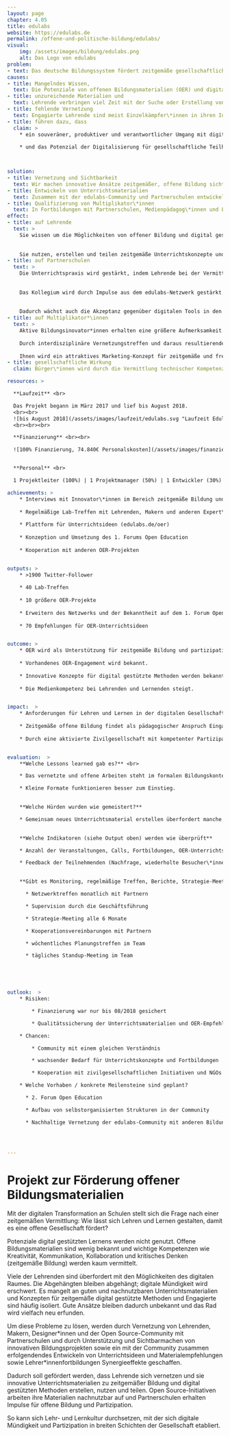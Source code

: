 ```yaml
---
layout: page
chapter: 4.05
title: edulabs
website: https://edulabs.de
permalink: /offene-und-politische-bildung/edulabs/
visual:
    img: /assets/images/bildung/edulabs.png
    alt: Das Logo von edulabs
problem:
- text: Das deutsche Bildungssystem fördert zeitgemäße gesellschaftliche Partizipation unzureichend.
causes:
- title: Mangelndes Wissen,
  text: Die Potenziale von offenen Bildungsmaterialien (OER) und digital gestützten Methoden sind kaum bekannt. Anforderungen und Möglichkeiten der digitalen Welt entwickeln sich schneller als das klassische Schulbuch. 
- title: unzureichende Materialien und  
  text: Lehrende verbringen viel Zeit mit der Suche oder Erstellung von geeigneten Materialien.
- title: fehlende Vernetzung
  text: Engagierte Lehrende sind meist Einzelkämpfer\*innen in ihren Institutionen; es gibt wenig Inspiration und Unterstützung für zeitgemäße Bildung. Vorhandene Materialien und Konzepte werden wenig nachgenutzt.
- title: führen dazu, dass
  claim: >
    * ein souveräner, produktiver und verantwortlicher Umgang mit digitalen Medien in der Wissensgesellschaft Glücksache bleibt
    
    * und das Potenzial der Digitalisierung für gesellschaftliche Teilhabe verschenkt wird.



solution:
- title: Vernetzung und Sichtbarkeit
  text: Wir machen innovative Ansätze zeitgemäßer, offene Bildung sichtbar und vernetzen Bildungsgestalter\*innen, die sich für partizipative Methoden und selbstgesteuertes Lernen einsetzen.
- title: Entwickeln von Unterrichtsmaterialien
  text: Zusammen mit der edulabs-Community und Partnerschulen entwickeln wir eine Sammlung von Unterrichtsideen und Materialien für zeitgemäße Bildung. Die Empfehlungen mit Praxisbezug unterstützen Lehrende bei der Nutzung von OER.
- title: Qualifizierung von Multiplikator\*innen
  text: In Fortbildungen mit Partnerschulen, Medienpädagog\*innen und Lehrenden vermitteln wir Best Practices, Konzepte und Erfahrungen aus der edulabs-Community zu offener Bildung in der digitalen Welt.
effect:
- title: auf Lehrende 
  text: >
    Sie wissen um die Möglichkeiten von offener Bildung und digital gestützten Methoden.
  
  
    Sie nutzen, erstellen und teilen zeitgemäße Unterrichtskonzepte und können so den Herausforderungen zeitgemäßer Bildung gerecht werden.
- title: auf Partnerschulen
  text: >
    Die Unterrichtspraxis wird gestärkt, indem Lehrende bei der Vermittlung digitaler Kompetenzen unterstützt werden.
  
  
    Das Kollegium wird durch Impulse aus dem edulabs-Netzwerk gestärkt.
    
    
    Dadurch wächst auch die Akzeptanz gegenüber digitalen Tools in den Schulen. 
- title: auf Multiplikator*\innen
  text: >
    Aktive Bildungsinovator*innen erhalten eine größere Aufmerksamkeit.
    
    Durch interdisziplinäre Vernetzungstreffen und daraus resultierende Serendipität entstehen neue Ideen und Weiterbildungsmomente. 
      
    Ihnen wird ein attraktives Marketing-Konzept für zeitgemäße und freie Bildung zur Verfügung gestellt, welches sie auch für das Erreichen ihrer Ziele nutzen können.  
- title: gesellschaftliche Wirkung
  claim: Bürger\*innen wird durch die Vermittlung technischer Kompetenzen die Beteiligung an einer modernen Gesellschaft erleichtert.

resources: >

  **Laufzeit** <br>

  Das Projekt begann im März 2017 und lief bis August 2018.
  <br><br>
  ![bis August 2018](/assets/images/laufzeit/edulabs.svg "Laufzeit Edulabs")
  <br><br><br>

  **Finanzierung** <br><br>

  ![100% Finanzierung, 74.840€ Personalskosten](/assets/images/finanzierung/edulabs.svg "Finanzierung Edulabs")<br><br>


  **Personal** <br>

  1 Projektleiter (100%) | 1 Projektmanager (50%) | 1 Entwickler (30%) | 1 Administration (15%) <br><br>

achievements: >
    * Interviews mit Innovator\*innen im Bereich zeitgemäße Bildung und OER
    
    * Regelmäßige Lab-Treffen mit Lehrenden, Makern und anderen Expert\*innen in Berlin, Düsseldorf und München
    
    * Plattform für Unterrichtsideen (edulabs.de/oer)
    
    * Konzeption und Umsetzung des 1. Forums Open Education
    
    * Kooperation mit anderen OER-Projekten


outputs: >
    * >1900 Twitter-Follower
    
    * 40 Lab-Treffen
    
    * 10 größere OER-Projekte
    
    * Erweitern des Netzwerks und der Bekanntheit auf dem 1. Forum Open Education
    
    * 70 Empfehlungen für OER-Unterrichtsideen


outcome: >
    * OER wird als Unterstützung für zeitgemäße Bildung und partizipative Lernformate bei Lehrenden bekannt.
    
    * Vorhandenes OER-Engagement wird bekannt.
    
    * Innovative Konzepte für digital gestützte Methoden werden bekannt und werden nachgenutzt.
    
    * Die Medienkompetenz bei Lehrenden und Lernenden steigt.


impact:  >
    * Anforderungen für Lehren und Lernen in der digitalen Gesellschaft werden als Impulse für die Schulentwicklung wahrgenommen.
    
    * Zeitgemäße offene Bildung findet als pädagogischer Anspruch Eingang in die Lehrer\*innenbildung.
    
    * Durch eine aktivierte Zivilgesellschaft mit kompetenter Partizipation wird die Demokratie gestärkt.


evaluation:  >
    **Welche Lessons learned gab es?** <br>

    * Das vernetzte und offene Arbeiten steht im formalen Bildungskontext noch am Anfang.

    * Kleine Formate funktionieren besser zum Einstieg.

    
    **Welche Hürden wurden wie gemeistert?** 

    * Gemeinsam neues Unterrichtsmaterial erstellen überfordert manche Teilnehmende; nun bieten die edusprints ein einsteigerfreundliches Format, um Empfehlungen für OER-Unterrichtsideen und neue Materialien zu entwickeln.

    
    **Welche Indikatoren (siehe Output oben) werden wie überprüft** 

    * Anzahl der Veranstaltungen, Calls, Fortbildungen, OER-Unterrichtsideen und Partnerschulen

    * Feedback der Teilnehmenden (Nachfrage, wiederholte Besucher\*innen, Social Media)

    
    **Gibt es Monitoring, regelmäßige Treffen, Berichte, Strategie-Meetings, Schulungen, Zielvereinbarungen?**

      * Netzwerktreffen monatlich mit Partnern

      * Supervision durch die Geschäftsführung

      * Strategie-Meeting alle 6 Monate

      * Kooperationsvereinbarungen mit Partnern

      * wöchentliches Planungstreffen im Team

      * tägliches Standup-Meeting im Team

    



outlook:  >
    * Risiken: 

        * Finanzierung war nur bis 08/2018 gesichert

        * Qualitätssicherung der Unterrichtsmaterialien und OER-Empfehlungen erfordert darüber hinaus redaktionelle Unterstützung

    * Chancen: 

        * Community mit einem gleichen Verständnis

        * wachsender Bedarf für Unterrichtskonzepte und Fortbildungen

        * Kooperation mit zivilgesellschaftlichen Initiativen und NGOs bei der OER-Erstellung

    * Welche Vorhaben / konkrete Meilensteine sind geplant? 

      * 2. Forum Open Education

      * Aufbau von selbstorganisierten Strukturen in der Community

      * Nachhaltige Vernetzung der edulabs-Community mit anderen Bildungsprojekten der OKF: Etablieren eines OKF-Bildungsnetzwerkes




---
```



# Projekt zur Förderung offener Bildungsmaterialien

Mit der digitalen Transformation an Schulen stellt sich die Frage nach einer zeitgemäßen Vermittlung: Wie lässt sich Lehren und Lernen gestalten, damit es eine offene Gesellschaft fördert?

Potenziale digital gestützten Lernens werden nicht genutzt. Offene Bildungsmaterialien sind wenig bekannt und wichtige Kompetenzen wie Kreativität, Kommunikation, Kollaboration und kritisches Denken (zeitgemäße Bildung) werden kaum vermittelt.

Viele der Lehrenden sind überfordert mit den Möglichkeiten des digitalen Raumes. Die Abgehängten bleiben abgehängt; digitale Mündigkeit wird erschwert. Es mangelt an guten und nachnutzbaren Unterrichtsmaterialien und Konzepten für zeitgemäße digital gestützte Methoden und Engagierte sind häufig isoliert. Gute Ansätze bleiben dadurch unbekannt und das Rad wird vielfach neu erfunden.
 
Um diese Probleme zu lösen, werden durch Vernetzung von Lehrenden, Makern, Designer\*innen und der Open Source-Community mit Partnerschulen und durch Unterstützung und Sichtbarmachen von innovativen Bildungsprojekten sowie ein mit der Community zusammen erfolgendendes Entwickeln von Unterrichtsideen und Materialempfehlungen sowie Lehrer\*innenfortbildungen Synergieeffekte geschaffen.

Dadurch soll gefördert werden, dass Lehrende sich vernetzen und sie innovative Unterrichtsmaterialien zu zeitgemäßer Bildung und digital gestützten Methoden erstellen, nutzen und teilen. Open Source-Initiativen arbeiten ihre Materialien nachnutzbar auf und Partnerschulen erhalten Impulse für offene Bildung und Partizipation.

So kann sich Lehr- und Lernkultur durchsetzen, mit der sich digitale Mündigkeit und Partizipation in breiten Schichten der Gesellschaft etabliert.
